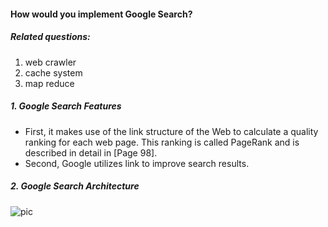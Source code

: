 #### How would you implement Google Search?

##### Related questions:
1. web crawler 
2. cache system 
3. map reduce 

##### 1. Google Search Features 
* First, it makes use of the link structure of the Web to calculate a quality ranking for each web page. This ranking is called PageRank and is described in detail in [Page 98]. 
* Second, Google utilizes link to improve search results.

##### 2. Google Search Architecture 
![pic](http://i.stack.imgur.com/aogj9.gif)

